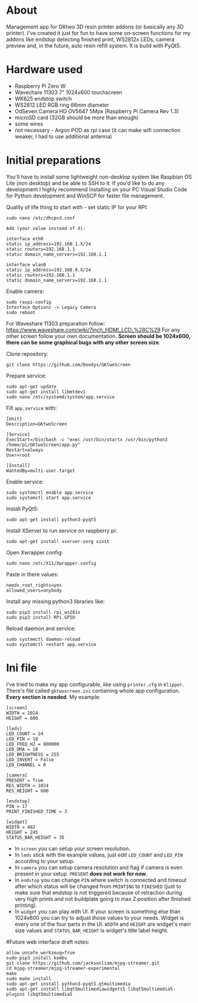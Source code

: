 # About

Management app for GKtwo 3D resin printer addons (or basically any 3D printer). I've created it just for fun to have some on-screen functions for my addons like endstop detecting finished print, WS2812x LEDs, camera preview and, in the future, auto resin refill system. It is build with PyQt5.

# Hardware used

- Raspberry Pi Zero W
- Wavechare 11303 7" 1024x600 touchscreen
- WK625 endstop switch
- WS2812 LED RGB ring 66mm diameter
- OdSeven Camera HD OV5647 5Mpx (Raspberry Pi Camera Rev 1.3)
- microSD card (32GB should be more than enough)
- some wires
- not necessary - Argon POD as rpi case (it can make wifi connection weaker, I had to use additional antenna)

# Initial preparations

You'll have to install some lightweight non-desktop system like Raspbian OS Lite (non desktop) and be able to SSH to it. If you'd like to do any development I highly recommend installing on your PC Visual Studio Code for Python development and WinSCP for faster file management.

Quality of life thing to start with - set static IP for your RPI:

```
sudo nano /etc/dhcpcd.conf

Add (your value instead of X):

interface eth0
static ip_address=192.168.1.X/24
static routers=192.168.1.1
static domain_name_servers=192.168.1.1

interface wlan0
static ip_address=192.168.0.X/24
static routers=192.168.1.1
static domain_name_servers=192.168.1.1
```

Enable camera:

```
sudo raspi-config
Interface Options -> Legacy Camera
sudo reboot
```

For Waveshare 11303 preparation follow: https://www.waveshare.com/wiki/7inch_HDMI_LCD_%28C%29
For any other screen follow your own documentation. **Screen should be 1024x600, there can be some graphical bugs with any other screen size**.

Clone repository:

```
git clone https://github.com/Doodys/GKtwoScreen
```

Prepare service:

```
sudo apt-get update
sudo apt-get install libmtdev1
sudo nano /etc/systemd/system/app.service
```

Fill `app.service` with:

```
[Unit]
Description=GKtwoScreen

[Service]
ExecStart=/bin/bash -c "exec /usr/bin/startx /usr/bin/python3 /home/pi/GKtwoScreen/app.py"
Restart=always
User=root

[Install]
WantedBy=multi-user.target
```
Enable service:

```
sudo systemctl enable app.service
sudo systemctl start app.service
```

Install PyQt5:

```
sudo apt-get install python3-pyqt5
```

Install XServer to run service on raspberry pi:

```
sudo apt-get install xserver-xorg xinit
```

Open Xwrapper.config:

```
sudo nano /etc/X11/Xwrapper.config
```

Paste in there values:

```
needs_root_rights=yes
allowed_users=anybody
```

Install any missing python3 libraries like:

```
sudo pip3 install rpi_ws281x
sudo pip3 install RPi.GPIO
```

Reload daemon and service:

```
sudo systemctl daemon-reload
sudo systemctl restart app.service
```

# Ini file

I've tried to make my app configurable, like using `printer.cfg` in `Klipper`. There's file called `gktwoscreen.ini` containing whole app configuration. **Every section is needed**. My example:

```
[screen]
WIDTH = 1024
HEIGHT = 600

[leds]
LED_COUNT = 24
LED_PIN = 18
LED_FREQ_HZ = 800000
LED_DMA = 10
LED_BRIGHTNESS = 255
LED_INVERT = False
LED_CHANNEL = 0

[camera]
PRESENT = True
RES_WIDTH = 1024
RES_HEIGHT = 600

[endstop]
PIN = 17
PRINT_FINISHED_TIME = 3

[widget]
WIDTH = 482
HEIGHT = 245
STATUS_BAR_HEIGHT = 35
```

- In `screen` you can setup your screen resolution.
- In `leds` stick with the example values, just edit `LED_COUNT` and `LED_PIN` according to your setup.
- In `camera` you can setup camera resolution and flag if camera is even present in your setup. `PRESENT` **does not work for now**.
- In `endstop` you can change `PIN` where switch is connected and timeout after which status will be changed from `PRINTING` to `FINISHED` (just to make sure that endstop is not triggered because of retraction during very high prints and not buildplate going to max Z position after finished printing).
- In `widget` you can play with UI. If your screen is something else than 1024x600 you can try to adjust those values to your needs. Widget is every one of the four parts in the UI. `WIDTH` and `HEIGHT` are widget's main size values and `STATUS_BAR_HEIGHT` is widget's title label height.

#Future web interface draft notes:

```
allow_unsafe_werkzeug=True
sudo pip3 install kombu
git clone https://github.com/jacksonliam/mjpg-streamer.git
cd mjpg-streamer/mjpg-streamer-experimental
make
sudo make install
sudo apt-get install python3-pyqt5.qtmultimedia
sudo apt-get install libqt5multimediawidgets5 libqt5multimedia5-plugins libqt5multimedia5
```



